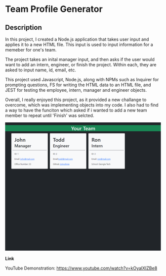 # Team Profile Generator

## Description

In this project, I created a Node.js application that takes user input and applies it to a new HTML file. This input is used to input information for a memeber for one's team.

The project takes an inital manager input, and then asks if the user would want to add an intern, engineer, or finish the project. Within each, they are asked to input name, id, email, etc. 

This project used Javascript, Node.js, along with NPMs such as Inquirer for prompting questions, FS for writing the HTML data to an HTML file, and JEST for testing the employee, intern, manager and engineer objects. 

Overall, I really enjoyed this project, as it provided a new challange to overcome, which was implementing objects into my code. I also had to find a way to have the funciton which asked if i wanted to add a new team member to repeat until 'Finish' was selcted.

![](./assets/screenshot.png)

**Link**

YouTube Demonstration: https://www.youtube.com/watch?v=kOyalXIZBe8